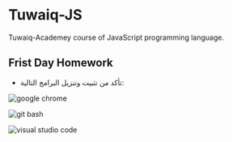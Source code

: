 # Tuwaiq-JS
Tuwaiq-Academey course of JavaScript programming language.

## Frist Day Homework

- تأكد من تثبيت وتنزيل البرامج التالية:

![google chrome](https://www.google.com/imgres?imgurl=https%3A%2F%2Fupload.wikimedia.org%2Fwikipedia%2Fcommons%2Fthumb%2Fa%2Fa5%2FGoogle_Chrome_icon_%2528September_2014%2529.svg%2F1200px-Google_Chrome_icon_%2528September_2014%2529.svg.png&imgrefurl=https%3A%2F%2Far.m.wikipedia.org%2Fwiki%2F%25D9%2585%25D9%2584%25D9%2581%3AGoogle_Chrome_icon_(September_2014).svg&tbnid=byubuITwHlFvMM&vet=12ahUKEwi7j6nTzIj0AhVH4oUKHXzBBUEQMygAegUIARDIAQ..i&docid=HjtcXBKdmonLcM&w=1200&h=1200&q=google%20chrome&ved=2ahUKEwi7j6nTzIj0AhVH4oUKHXzBBUEQMygAegUIARDIAQ)

![git bash](https://www.google.com/url?sa=i&url=https%3A%2F%2Fwww.gitkraken.com%2Fblog%2Fwhat-is-git-bash&psig=AOvVaw31qPyMUmifyfQ0OxFvm6Ke&ust=1636455241356000&source=images&cd=vfe&ved=0CAsQjRxqFwoTCPjEqoLNiPQCFQAAAAAdAAAAABAD)

![visual studio code](https://www.google.com/imgres?imgurl=https%3A%2F%2Fupload.wikimedia.org%2Fwikipedia%2Fcommons%2Fthumb%2F9%2F9a%2FVisual_Studio_Code_1.35_icon.svg%2F512px-Visual_Studio_Code_1.35_icon.svg.png&imgrefurl=https%3A%2F%2Far.wikipedia.org%2Fwiki%2F%25D9%2585%25D9%2584%25D9%2581%3AVisual_Studio_Code_1.35_icon.svg&tbnid=sVSn6UU8fGQu5M&vet=12ahUKEwiv-6yOzYj0AhV_gc4BHT2zDJcQMygCegUIARDUAQ..i&docid=39j7YxOmjeS7-M&w=512&h=512&q=VS%20code&ved=2ahUKEwiv-6yOzYj0AhV_gc4BHT2zDJcQMygCegUIARDUAQ)

